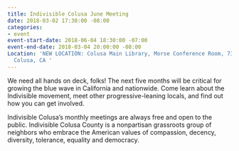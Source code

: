 ```yaml
---
title: Indivisible Colusa June Meeting
date: 2018-03-02 17:30:00 -08:00
categories:
- event
event-start-date: 2018-06-04 18:30:00 -07:00
event-end-date: 2018-03-04 20:00:00 -08:00
Location: 'NEW LOCATION: Colusa Main Library, Morse Conference Room, 738 Market St.,
  Colusa, CA '
---
```


We need all hands on deck, folks! The next five months will be critical for growing the blue wave in California and nationwide. Come learn about the Indivisible movement, meet other progressive-leaning locals, and find out how you can get involved. 

Indivisible Colusa’s monthly meetings are always free and open to the public. Indivisible Colusa County is a nonpartisan grassroots group of neighbors who embrace the American values of compassion, decency, diversity, tolerance, equality and democracy.